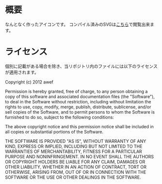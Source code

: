 # 概要
なんとなく作ったアイコンです。
コンパイル済みのSVGは[こちら](http://awef.github.com/icon/)で閲覧出来ます。

# ライセンス
個別に記載がある場合を除き、当リポジトリ内のファイルには以下のライセンスが適用されます。

Copyright (c) 2012 awef

Permission is hereby granted, free of charge, to any person obtaining a copy of this software and associated documentation files (the "Software"), to deal in the Software without restriction, including without limitation the rights to use, copy, modify, merge, publish, distribute, sublicense, and/or sell copies of the Software, and to permit persons to whom the Software is furnished to do so, subject to the following conditions:

The above copyright notice and this permission notice shall be included in all copies or substantial portions of the Software.

THE SOFTWARE IS PROVIDED "AS IS", WITHOUT WARRANTY OF ANY KIND, EXPRESS OR IMPLIED, INCLUDING BUT NOT LIMITED TO THE WARRANTIES OF MERCHANTABILITY, FITNESS FOR A PARTICULAR PURPOSE AND NONINFRINGEMENT. IN NO EVENT SHALL THE AUTHORS OR COPYRIGHT HOLDERS BE LIABLE FOR ANY CLAIM, DAMAGES OR OTHER LIABILITY, WHETHER IN AN ACTION OF CONTRACT, TORT OR OTHERWISE, ARISING FROM, OUT OF OR IN CONNECTION WITH THE SOFTWARE OR THE USE OR OTHER DEALINGS IN THE SOFTWARE.
